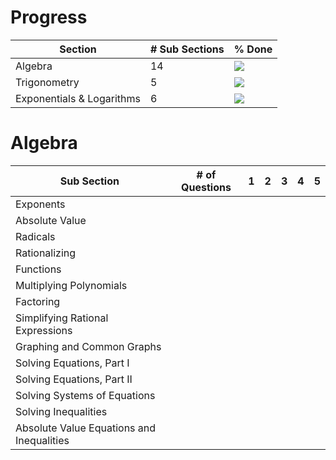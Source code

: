 # Progress

| Section | # Sub Sections | % Done |
|---------|-------------|--------|
| Algebra | 14 | ![](http://progressed.io/bar/71) |
| Trigonometry | 5 | ![](http://progressed.io/bar/60) |
| Exponentials & Logarithms | 6 | ![](http://progressed.io/bar/0) |

# Algebra

| Sub Section | # of Questions | 1 | 2 | 3 | 4 | 5 |
|-------------|----------------|---|---|---|---|---|
| Exponents |  |  |  |  |  |  |
| Absolute Value |  |  |  |  |  |  |
| Radicals |  |  |  |  |  |  |
| Rationalizing |  |  |  |  |  |  |
| Functions |  |  |  |  |  |  |
| Multiplying Polynomials |  |  |  |  |  |  |
| Factoring |  |  |  |  |  |  |
| Simplifying Rational Expressions |  |  |  |  |  |  |
| Graphing and Common Graphs |  |  |  |  |  |  |
| Solving Equations, Part I |  |  |  |  |  |  |
| Solving Equations, Part II |  |  |  |  |  |  |
| Solving Systems of Equations |  |  |  |  |  |  |
| Solving Inequalities |  |  |  |  |  |  |
| Absolute Value Equations and Inequalities |  |  |  |  |  |  |
